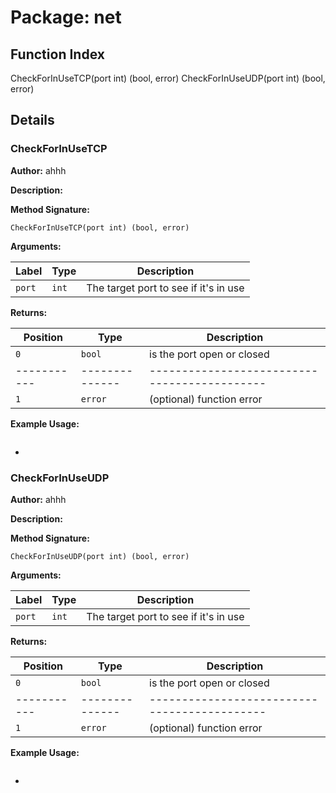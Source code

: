 # Package: net

## Function Index

CheckForInUseTCP(port int) (bool, error)
CheckForInUseUDP(port int) (bool, error)

## Details

### CheckForInUseTCP

**Author:** ahhh

**Description:** 

**Method Signature:**

```
CheckForInUseTCP(port int) (bool, error)
```

**Arguments:**

| Label     | Type         | Description                                |
|-----------|--------------|--------------------------------------------|
| `port`    | `int`        | The target port to see if it's in use      |

**Returns:**

| Position  | Type         | Description                                |
|-----------|--------------|--------------------------------------------|
| `0`       | `bool`       | is the port open or closed                 |
|-----------|--------------|--------------------------------------------|
| `1`       | `error`      | (optional) function error                  |

**Example Usage:**

```

```
-

### CheckForInUseUDP

**Author:** ahhh

**Description:** 

**Method Signature:**

```
CheckForInUseUDP(port int) (bool, error)
```

**Arguments:**

| Label     | Type         | Description                                |
|-----------|--------------|--------------------------------------------|
| `port`    | `int`        | The target port to see if it's in use      |

**Returns:**

| Position  | Type         | Description                                |
|-----------|--------------|--------------------------------------------|
| `0`       | `bool`       | is the port open or closed                 |
|-----------|--------------|--------------------------------------------|
| `1`       | `error`      | (optional) function error                  |

**Example Usage:**

```

```
-